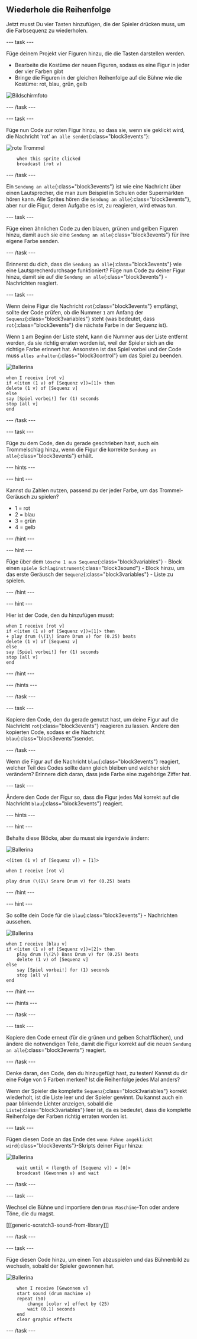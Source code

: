 ## Wiederhole die Reihenfolge

Jetzt musst Du vier Tasten hinzufügen, die der Spieler drücken muss, um die Farbsequenz zu wiederholen.

--- task ---

Füge deinem Projekt vier Figuren hinzu, die die Tasten darstellen werden.

+ Bearbeite die Kostüme der neuen Figuren, sodass es eine Figur in jeder der vier Farben gibt
+ Bringe die Figuren in der gleichen Reihenfolge auf die Bühne wie die Kostüme: rot, blau, grün, gelb

![Bildschirmfoto](images/colour-drums.png)

--- /task ---

--- task ---

Füge nun Code zur roten Figur hinzu, so dass sie, wenn sie geklickt wird, die Nachricht 'rot' `an alle sendet`{:class="block3events"}:

![rote Trommel](images/red_drum.png)

```blocks3
    when this sprite clicked
	broadcast (rot v)
```

--- /task ---

Ein `Sendung an alle`{:class="block3events"} ist wie eine Nachricht über einen Lautsprecher, die man zum Beispiel in Schulen oder Supermärkten hören kann. Alle Sprites hören die `Sendung an alle`{:class="block3events"}, aber nur die Figur, deren Aufgabe es ist, zu reagieren, wird etwas tun.

--- task ---

Füge einen ähnlichen Code zu den blauen, grünen und gelben Figuren hinzu, damit auch sie eine `Sendung an alle`{:class="block3events"} für ihre eigene Farbe senden.

--- /task ---

Erinnerst du dich, dass die `Sendung an alle`{:class="block3events"} wie eine Lautsprecherdurchsage funktioniert? Füge nun Code zu deiner Figur hinzu, damit sie auf die `Sendung an alle`{:class="block3events"} - Nachrichten reagiert.

--- task ---

Wenn deine Figur die Nachricht `rot`{:class="block3events"} empfängt, sollte der Code prüfen, ob die Nummer `1` am Anfang der `Sequenz`{:class="block3variables"} steht (was bedeutet, dass `rot`{:class="block3events"} die nächste Farbe in der Sequenz ist).

Wenn `1` am Beginn der Liste steht, kann die Nummer aus der Liste entfernt werden, da sie richtig erraten worden ist, weil der Spieler sich an die richtige Farbe erinnert hat. Ansonsten ist das Spiel vorbei und der Code muss `alles anhalten`{:class="block3control"} um das Spiel zu beenden.

![Ballerina](images/ballerina.png)

```blocks3
when I receive [rot v]
if <(item (1 v) of [Sequenz v])=[1]> then
delete (1 v) of [Sequenz v]
else
say [Spiel vorbei!] for (1) seconds
stop [all v]
end
```

--- /task ---

--- task ---

Füge zu dem Code, den du gerade geschrieben hast, auch ein Trommelschlag hinzu, wenn die Figur die korrekte `Sendung an alle`{:class="block3events"} erhält.

--- hints ---


--- hint ---

Kannst du Zahlen nutzen, passend zu der jeder Farbe, um das Trommel-Geräusch zu spielen?

+ 1 = rot
+ 2 = blau
+ 3 = grün
+ 4 = gelb

--- /hint ---

--- hint ---

Füge über dem `lösche 1 aus Sequenz`{:class="block3variables"} - Block einen `spiele Schlaginstrument`{:class="block3sound"} - Block hinzu, um das erste Geräusch der `Sequenz`{:class="block3variables"} - Liste zu spielen.

--- /hint ---

--- hint ---

Hier ist der Code, den du hinzufügen musst:

```blocks3
when I receive [rot v]
if <(item (1 v) of [Sequenz v])=[1]> then
+ play drum (\(1\) Snare Drum v) for (0.25) beats
delete (1 v) of [Sequenz v]
else
say [Spiel vorbei!] for (1) seconds
stop [all v]
end
```

--- /hint ---

--- /hints ---

--- /task ---

--- task ---

Kopiere den Code, den du gerade genutzt hast, um deine Figur auf die Nachricht `rot`{:class="block3events"} reagieren zu lassen. Ändere den kopierten Code, sodass er die Nachricht `blau`{:class="block3events"}sendet.

--- /task ---

Wenn die Figur auf die Nachricht `blau`{:class="block3events"} reagiert, welcher Teil des Codes sollte dann gleich bleiben und welcher sich verändern? Erinnere dich daran, dass jede Farbe eine zugehörige Ziffer hat.

--- task ---

Ändere den Code der Figur so, dass die Figur jedes Mal korrekt auf die Nachricht `blau`{:class="block3events"} reagiert.

--- hints ---


--- hint ---

Behalte diese Blöcke, aber du musst sie irgendwie ändern:

![Ballerina](images/ballerina.png)

```blocks3
<(item (1 v) of [Sequenz v]) = [1]>

when I receive [rot v]

play drum (\(1\) Snare Drum v) for (0.25) beats
```

--- /hint ---

--- hint ---

So sollte dein Code für die `blau`{:class="block3events"} - Nachrichten aussehen.

![Ballerina](images/ballerina.png)

```blocks3
when I receive [blau v]
if <(item (1 v) of [Sequenz v])=[2]> then
	play drum (\(2\) Bass Drum v) for (0.25) beats
	delete (1 v) of [Sequenz v]
else
	say [Spiel vorbei!] for (1) seconds
	stop [all v]
end
```

--- /hint ---

--- /hints ---

--- /task ---

--- task ---

Kopiere den Code erneut (für die grünen und gelben Schaltflächen), und ändere die notwendigen Teile, damit die Figur korrekt auf die neuen `Sendung an alle`{:class="block3events"} reagiert.

--- /task ---

Denke daran, den Code, den du hinzugefügt hast, zu testen! Kannst du dir eine Folge von 5 Farben merken? Ist die Reihenfolge jedes Mal anders?

Wenn der Spieler die komplette `Sequenz`{:class="block3variables"} korrekt wiederholt, ist die Liste leer und der Spieler gewinnt. Du kannst auch ein paar blinkende Lichter anzeigen, sobald die `Liste`{:class="block3variables"} leer ist, da es bedeutet, dass die komplette Reihenfolge der Farben richtig erraten worden ist.

--- task ---

Fügen diesen Code an das Ende des `wenn Fahne angeklickt wird`{:class="block3events"}-Skripts deiner Figur hinzu:

![Ballerina](images/ballerina.png)

```blocks3
    wait until < (length of [Sequenz v]) = [0]>
	broadcast (Gewonnen v) and wait
```

--- /task ---

--- task ---

Wechsel die Bühne und importiere den `Drum Maschine`-Ton oder andere Töne, die du magst.

[[[generic-scratch3-sound-from-library]]]

--- /task ---

--- task ---

Füge diesen Code hinzu, um einen Ton abzuspielen und das Bühnenbild zu wechseln, sobald der Spieler gewonnen hat.

![Ballerina](images/stage.png)

```blocks3
    when I receive [Gewonnen v]
	start sound (drum machine v)
	repeat (50)
		change [color v] effect by (25)
		wait (0.1) seconds
	end
	clear graphic effects
```

--- /task ---